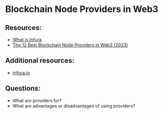 # Blockchain Node Providers in Web3

## Resources:

* [What is Infura](https://medium.com/what-is-infura/what-is-infura-59dbdd778455)
* [The 12 Best Blockchain Node Providers in Web3 (2023)](https://www.alchemy.com/overviews/blockchain-node-providers)

## Additional resources:

* [infura.io](https://infura.io/)

## Questions:

* What are providers for?
* What are advantages or disadvantages of using providers?
